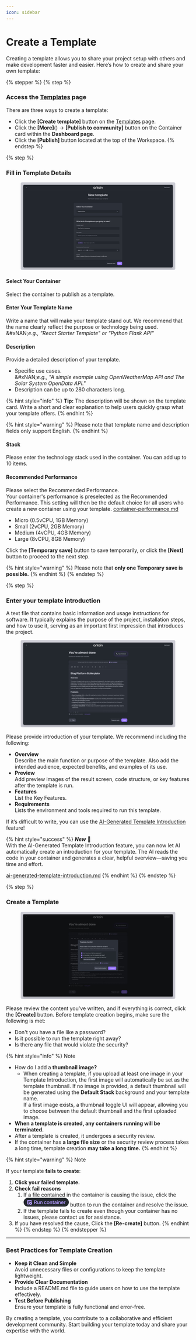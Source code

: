 ```yaml
---
icon: sidebar
---
```


# Create a Template

Creating a template allows you to share your project setup with others and make development faster and easier. Here’s how to create and share your own template:



{% stepper %}
{% step %}
### **Access the** [**Templates**](https://arkain.io/template) **page**&#x20;

There are three ways to create a template:

* Click the **\[Create template]** button on the [Templates](https://arkain.io/template) page.
* Click the **\[More]**(<img src="../../.gitbook/assets/스크린샷 2025-02-24 오후 8.41.53.png" alt="" data-size="line">) → **\[Publish to community]** button on the Container card within the **Dashboard page**.
* Click the **\[Publish]** button located at the top of the Workspace.
{% endstep %}

{% step %}
### **Fill in Template Details**

<figure><img src="../../.gitbook/assets/template_01.png" alt=""><figcaption></figcaption></figure>

#### Select Your Container

Select the container to publish as a template.

#### **Enter Your Template Name**

Write a name that will make your template stand out. We recommend that the name clearly reflect the purpose or technology being used.\
&#xNAN;_&#x65;.g., "React Starter Template" or "Python Flask API"_

#### **Description**

Provide a detailed description of your template.

* Specific use cases.\
  &#xNAN;_&#x65;.g., "A simple example using OpenWeatherMap API and The Solar System OpenData API."_
* Description can be up to 280 characters long.

{% hint style="info" %}
**Tip:** The description will be shown on the template card. Write a short and clear explanation to help users quickly grasp what your template offers.
{% endhint %}

{% hint style="warning" %}
Please note that template name and description fields only support English.
{% endhint %}

#### **Stack**

Please enter the technology stack used in the container. You can add up to 10 items.

#### **Recommended** Performance

Please select the Recommended Performance.\
Your container's performance is preselected as the Recommended Performance. This setting will then be the default choice for all users who create a new container using your template. [container-performance.md](../dashboard/container/container-performance.md "mention")

* Micro (0.5vCPU, 1GB Memory)
* Small (2vCPU, 2GB Memory)
* Medium (4vCPU, 4GB Memory)
* Large (8vCPU, 8GB Memory)



Click the **\[Temporary save]** button to save temporarily, or click the **\[Next]** button to proceed to the next step.

{% hint style="warning" %}
Please note that **only one Temporary save is possible.**
{% endhint %}
{% endstep %}

{% step %}
### Enter your template introduction

A text file that contains basic information and usage instructions for software. It typically explains the purpose of the project, installation steps, and how to use it, serving as an important first impression that introduces the project.

<figure><img src="../../.gitbook/assets/image (59).png" alt=""><figcaption></figcaption></figure>

Please provide introduction of your template. We recommend including the following:

* **Overview**\
  Describe the main function or purpose of the template. Also add the intended audience, expected benefits, and examples of its use.
* **Preview**\
  Add preview images of the result screen, code structure, or key features after the template is run.
* **Features**\
  List the Key Features.
* **Requirements**\
  Lists the environment and tools required to run this template.

If it’s difficult to write, you can use the [AI-Generated Template Introduction](create-a-template/ai-generated-template-introduction.md) feature!

{% hint style="success" %}
_**New**_ 🎉\
With the AI-Generated Template Introduction feature, you can now let AI automatically create an introduction for your template. The AI reads the code in your container and generates a clear, helpful overview—saving you time and effort.

[ai-generated-template-introduction.md](create-a-template/ai-generated-template-introduction.md "mention")
{% endhint %}
{% endstep %}

{% step %}
### Create a Template

<figure><img src="../../.gitbook/assets/image (60).png" alt=""><figcaption></figcaption></figure>

Please review the content you've written, and if everything is correct, click the **\[Create]** button. Before template creation begins, make sure the following is met:

* Don't you have a file like a password?
* Is it possible to run the template right away?
* Is there any file that would violate the security?

{% hint style="info" %}
Note

* How do I add a **thumbnail image?**
  * When creating a template, if you upload at least one image in your Template Introduction, the first image will automatically be set as the template thumbnail. If no image is provided,  a default thumbnail will be generated using the **Default Stack** background and your template name.\
    If a first image exists, a thumbnail toggle UI will appear, allowing you to choose between the default thumbnail and the first uploaded image.
* **When a template is created, any containers running will be terminated.**
* After a template is created, it undergoes a security review.
* If the container has **a large file size** or the security review process takes a long time, template creation **may take a long time.**
{% endhint %}

{% hint style="warning" %}
Note

If your template **fails to create**:

1. **Click your failed template.**
2. **Check fail reasons**&#x20;
   1. If a file contained in the container is causing the issue, click the  ![](../../.gitbook/assets/run_container.png) button to run the container and resolve the issue.
   2. If the template fails to create even though your container has no issues, please contact us for assistance.
3. If you have resolved the cause, Click the **\[Re-create]** button.
{% endhint %}
{% endstep %}
{% endstepper %}

***

### **Best Practices for Template Creation**

* **Keep it Clean and Simple**\
  Avoid unnecessary files or configurations to keep the template lightweight.
* **Provide Clear Documentation**\
  Include a README.md file to guide users on how to use the template effectively.
* **Test Before Publishing**\
  Ensure your template is fully functional and error-free.

By creating a template, you contribute to a collaborative and efficient development community. Start building your template today and share your expertise with the world.
